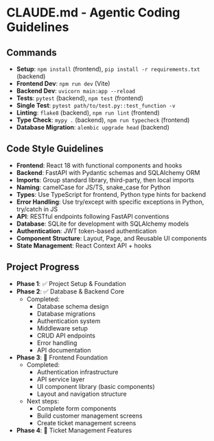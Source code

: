 # CLAUDE.md - Agentic Coding Guidelines

## Commands
- **Setup**: `npm install` (frontend), `pip install -r requirements.txt` (backend)
- **Frontend Dev**: `npm run dev` (Vite)
- **Backend Dev**: `uvicorn main:app --reload`
- **Tests**: `pytest` (backend), `npm test` (frontend)
- **Single Test**: `pytest path/to/test.py::test_function -v`
- **Linting**: `flake8` (backend), `npm run lint` (frontend)
- **Type Check**: `mypy .` (backend), `npm run typecheck` (frontend)
- **Database Migration**: `alembic upgrade head` (backend)

## Code Style Guidelines
- **Frontend**: React 18 with functional components and hooks
- **Backend**: FastAPI with Pydantic schemas and SQLAlchemy ORM
- **Imports**: Group standard library, third-party, then local imports
- **Naming**: camelCase for JS/TS, snake_case for Python
- **Types**: Use TypeScript for frontend, Python type hints for backend
- **Error Handling**: Use try/except with specific exceptions in Python, try/catch in JS
- **API**: RESTful endpoints following FastAPI conventions
- **Database**: SQLite for development with SQLAlchemy models
- **Authentication**: JWT token-based authentication
- **Component Structure**: Layout, Page, and Reusable UI components
- **State Management**: React Context API + hooks

## Project Progress
- **Phase 1**: ✅ Project Setup & Foundation
- **Phase 2**: ✅ Database & Backend Core
  - Completed:
    - Database schema design
    - Database migrations
    - Authentication system
    - Middleware setup
    - CRUD API endpoints
    - Error handling
    - API documentation
- **Phase 3**: 🔄 Frontend Foundation
  - Completed:
    - Authentication infrastructure
    - API service layer
    - UI component library (basic components)
    - Layout and navigation structure
  - Next steps:
    - Complete form components
    - Build customer management screens
    - Create ticket management screens
- **Phase 4**: 📅 Ticket Management Features